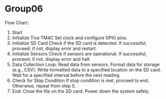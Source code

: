 # Group06
Flow Chart:
1. Start
2. Initialize Tiva TM4C
  Set clock and configure GPIO pins.
3. Initialize SD Card
  Check if the SD card is detected.
  If successful, proceed; if not, display error and restart.
4. Initialize Sensors
  Check if sensors are operational.
  If successful, proceed; if not, display error and halt.
5. Data Collection Loop:
  Read data from sensors.
  Format data for storage (e.g., CSV).
  Write formatted data to a specified location on the SD card.
  Wait for a specified interval before the next reading.
6. Check for Stop Condition
  If stop condition is met, proceed to end.
  Otherwise, repeat from step 5.
7. End:
  Close the file on the SD card.
  Power down the system safely.
